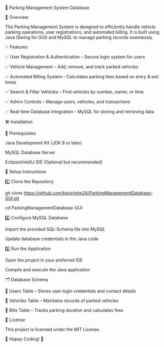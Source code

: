 🚗 Parking Management System Database

📌 Overview

The Parking Management System is designed to efficiently handle vehicle parking operations, user registrations, and automated billing. It is built using Java (Swing for GUI) and MySQL to manage parking records seamlessly.

✨ Features

✅ User Registration & Authentication – Secure login system for users

✅ Vehicle Management – Add, remove, and track parked vehicles

✅ Automated Billing System – Calculates parking fees based on entry & exit times

✅ Search & Filter Vehicles – Find vehicles by number, owner, or time

✅ Admin Controls – Manage users, vehicles, and transactions

✅ Real-time Database Integration – MySQL for storing and retrieving data

🛠️ Installation

🔹 Prerequisites

Java Development Kit (JDK 8 or later)

MySQL Database Server

Eclipse/IntelliJ IDE (Optional but recommended)

🔹 Setup Instructions

1️⃣ Clone the Repository

git clone https://github.com/kevinjohn24/ParkingManagementDatabase-GUI.git

cd ParkingManagementDatabase-GUI

2️⃣ Configure MySQL Database

Import the provided SQL-Schema file into MySQL

Update database credentials in the Java code

3️⃣ Run the Application

Open the project in your preferred IDE

Compile and execute the Java application

🗂️ Database Schema

📌 Users Table – Stores user login credentials and contact details

📌 Vehicles Table – Maintains records of parked vehicles

📌 Bills Table – Tracks parking duration and calculates fees

📜 License

This project is licensed under the MIT License.

🚀 Happy Coding! 🚀
